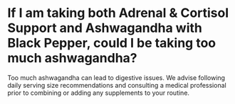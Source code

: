 # If I am taking both Adrenal & Cortisol Support and Ashwagandha with Black Pepper, could I be taking too much ashwagandha?

Too much ashwagandha can lead to digestive issues. We advise following daily serving size recommendations and consulting a medical professional prior to combining or adding any supplements to your routine.